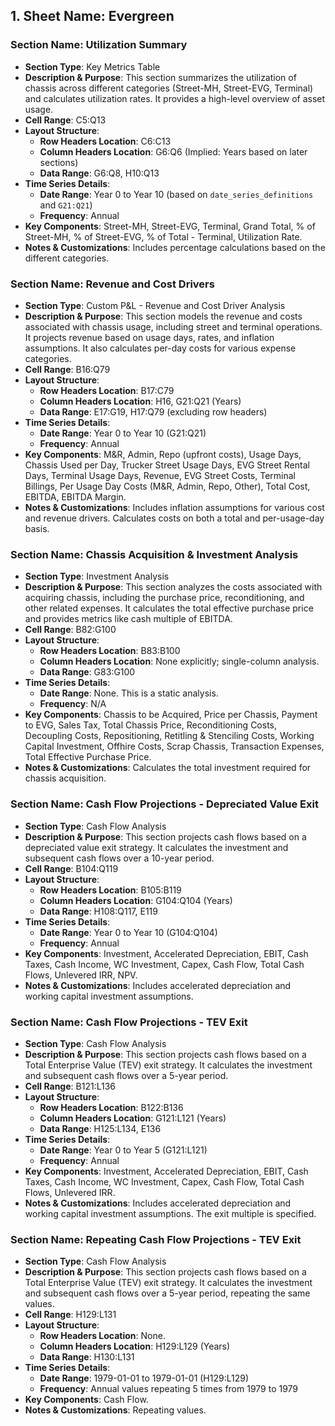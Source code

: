 ## 1. **Sheet Name**: Evergreen

### Section Name: Utilization Summary
- **Section Type**: Key Metrics Table
- **Description & Purpose**: This section summarizes the utilization of chassis across different categories (Street-MH, Street-EVG, Terminal) and calculates utilization rates. It provides a high-level overview of asset usage.
- **Cell Range**: C5:Q13
- **Layout Structure**:
    - **Row Headers Location**: C6:C13
    - **Column Headers Location**: G6:Q6 (Implied: Years based on later sections)
    - **Data Range**: G6:Q8, H10:Q13
- **Time Series Details**:
    - **Date Range**: Year 0 to Year 10 (based on `date_series_definitions` and `G21:Q21`)
    - **Frequency**: Annual
- **Key Components**: Street-MH, Street-EVG, Terminal, Grand Total, % of Street-MH, % of Street-EVG, % of Total - Terminal, Utilization Rate.
- **Notes & Customizations**: Includes percentage calculations based on the different categories.

### Section Name: Revenue and Cost Drivers
- **Section Type**: Custom P&L - Revenue and Cost Driver Analysis
- **Description & Purpose**: This section models the revenue and costs associated with chassis usage, including street and terminal operations. It projects revenue based on usage days, rates, and inflation assumptions. It also calculates per-day costs for various expense categories.
- **Cell Range**: B16:Q79
- **Layout Structure**:
    - **Row Headers Location**: B17:C79
    - **Column Headers Location**: H16, G21:Q21 (Years)
    - **Data Range**: E17:G19, H17:Q79 (excluding row headers)
- **Time Series Details**:
    - **Date Range**: Year 0 to Year 10 (G21:Q21)
    - **Frequency**: Annual
- **Key Components**: M&R, Admin, Repo (upfront costs), Usage Days, Chassis Used per Day, Trucker Street Usage Days, EVG Street Rental Days, Terminal Usage Days, Revenue, EVG Street Costs, Terminal Billings, Per Usage Day Costs (M&R, Admin, Repo, Other), Total Cost, EBITDA, EBITDA Margin.
- **Notes & Customizations**: Includes inflation assumptions for various cost and revenue drivers. Calculates costs on both a total and per-usage-day basis.

### Section Name: Chassis Acquisition & Investment Analysis
- **Section Type**: Investment Analysis
- **Description & Purpose**: This section analyzes the costs associated with acquiring chassis, including the purchase price, reconditioning, and other related expenses. It calculates the total effective purchase price and provides metrics like cash multiple of EBITDA.
- **Cell Range**: B82:G100
- **Layout Structure**:
    - **Row Headers Location**: B83:B100
    - **Column Headers Location**: None explicitly; single-column analysis.
    - **Data Range**: G83:G100
- **Time Series Details**:
    - **Date Range**: None. This is a static analysis.
    - **Frequency**: N/A
- **Key Components**: Chassis to be Acquired, Price per Chassis, Payment to EVG, Sales Tax, Total Chassis Price, Reconditioning Costs, Decoupling Costs, Repositioning, Retitling & Stenciling Costs, Working Capital Investment, Offhire Costs, Scrap Chassis, Transaction Expenses, Total Effective Purchase Price.
- **Notes & Customizations**: Calculates the total investment required for chassis acquisition.

### Section Name: Cash Flow Projections - Depreciated Value Exit
- **Section Type**: Cash Flow Analysis
- **Description & Purpose**: This section projects cash flows based on a depreciated value exit strategy. It calculates the investment and subsequent cash flows over a 10-year period.
- **Cell Range**: B104:Q119
- **Layout Structure**:
    - **Row Headers Location**: B105:B119
    - **Column Headers Location**: G104:Q104 (Years)
    - **Data Range**: H108:Q117, E119
- **Time Series Details**:
    - **Date Range**: Year 0 to Year 10 (G104:Q104)
    - **Frequency**: Annual
- **Key Components**: Investment, Accelerated Depreciation, EBIT, Cash Taxes, Cash Income, WC Investment, Capex, Cash Flow, Total Cash Flows, Unlevered IRR, NPV.
- **Notes & Customizations**: Includes accelerated depreciation and working capital investment assumptions.

### Section Name: Cash Flow Projections - TEV Exit
- **Section Type**: Cash Flow Analysis
- **Description & Purpose**: This section projects cash flows based on a Total Enterprise Value (TEV) exit strategy. It calculates the investment and subsequent cash flows over a 5-year period.
- **Cell Range**: B121:L136
- **Layout Structure**:
    - **Row Headers Location**: B122:B136
    - **Column Headers Location**: G121:L121 (Years)
    - **Data Range**: H125:L134, E136
- **Time Series Details**:
    - **Date Range**: Year 0 to Year 5 (G121:L121)
    - **Frequency**: Annual
- **Key Components**: Investment, Accelerated Depreciation, EBIT, Cash Taxes, Cash Income, WC Investment, Capex, Cash Flow, Total Cash Flows, Unlevered IRR.
- **Notes & Customizations**: Includes accelerated depreciation and working capital investment assumptions. The exit multiple is specified.

### Section Name: Repeating Cash Flow Projections - TEV Exit
- **Section Type**: Cash Flow Analysis
- **Description & Purpose**: This section projects cash flows based on a Total Enterprise Value (TEV) exit strategy. It calculates the investment and subsequent cash flows over a 5-year period, repeating the same values.
- **Cell Range**: H129:L131
- **Layout Structure**:
    - **Row Headers Location**: None.
    - **Column Headers Location**: H129:L129 (Years)
    - **Data Range**: H130:L131
- **Time Series Details**:
    - **Date Range**: 1979-01-01 to 1979-01-01 (H129:L129)
    - **Frequency**: Annual values repeating 5 times from 1979 to 1979
- **Key Components**: Cash Flow.
- **Notes & Customizations**: Repeating values.
